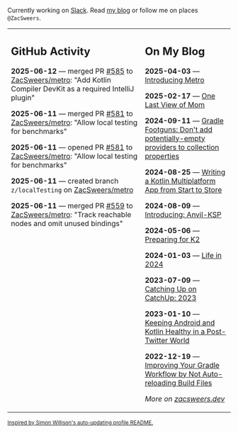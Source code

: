 Currently working on [Slack](https://slack.com/). Read [my blog](https://zacsweers.dev/) or follow me on places `@ZacSweers`.

<table><tr><td valign="top" width="60%">

## GitHub Activity
<!-- githubActivity starts -->
**2025-06-12** — merged PR [#585](https://github.com/ZacSweers/metro/pull/585) to [ZacSweers/metro](https://github.com/ZacSweers/metro): "Add Kotlin Compiler DevKit as a required IntelliJ plugin"

**2025-06-11** — merged PR [#581](https://github.com/ZacSweers/metro/pull/581) to [ZacSweers/metro](https://github.com/ZacSweers/metro): "Allow local testing for benchmarks"

**2025-06-11** — opened PR [#581](https://github.com/ZacSweers/metro/pull/581) to [ZacSweers/metro](https://github.com/ZacSweers/metro): "Allow local testing for benchmarks"

**2025-06-11** — created branch `z/localTesting` on [ZacSweers/metro](https://github.com/ZacSweers/metro)

**2025-06-11** — merged PR [#559](https://github.com/ZacSweers/metro/pull/559) to [ZacSweers/metro](https://github.com/ZacSweers/metro): "Track reachable nodes and omit unused bindings"
<!-- githubActivity ends -->
</td><td valign="top" width="40%">

## On My Blog
<!-- blog starts -->
**2025-04-03** — [Introducing Metro](https://www.zacsweers.dev/introducing-metro/)

**2025-02-17** — [One Last View of Mom](https://www.zacsweers.dev/one-last-view-of-mom/)

**2024-09-11** — [Gradle Footguns: Don't add potentially-empty providers to collection properties](https://www.zacsweers.dev/gradle-footgun-adding-empty-providers-to-collection-properties/)

**2024-08-25** — [Writing a Kotlin Multiplatform App from Start to Store](https://www.zacsweers.dev/writing-a-kotlin-multiplatform-app-from-start-to-store/)

**2024-08-09** — [Introducing: Anvil-KSP](https://www.zacsweers.dev/introducing-anvil-ksp/)

**2024-05-06** — [Preparing for K2](https://www.zacsweers.dev/preparing-for-k2/)

**2024-01-03** — [Life in 2024](https://www.zacsweers.dev/life-in-2024/)

**2023-07-09** — [Catching Up on CatchUp: 2023](https://www.zacsweers.dev/catching-up-on-catchup-2023/)

**2023-01-10** — [Keeping Android and Kotlin Healthy in a Post-Twitter World](https://www.zacsweers.dev/keeping-android-healthy/)

**2022-12-19** — [Improving Your Gradle Workflow by Not Auto-reloading Build Files](https://www.zacsweers.dev/improving-your-workflow-by-not-auto-reloading-build-files/)
<!-- blog ends -->
_More on [zacsweers.dev](https://zacsweers.dev/)_
</td></tr></table>

<sub><a href="https://simonwillison.net/2020/Jul/10/self-updating-profile-readme/">Inspired by Simon Willison's auto-updating profile README.</a></sub>